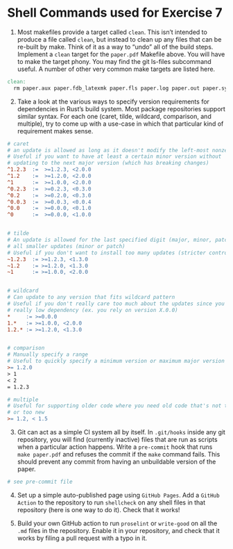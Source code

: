 # Shell Commands used for Exercise 7

1. Most makefiles provide a target called `clean`. This isn’t intended to produce a file called `clean`, but instead to clean up any files that can be re-built by make. Think of it as a way to “undo” all of the build steps. Implement a `clean` target for the `paper.pdf` Makefile above. You will have to make the target phony. You may find the git ls-files subcommand useful. A number of other very common make targets are listed here.

```makefile
clean:
  rm paper.aux paper.fdb_latexmk paper.fls paper.log paper.out paper.synctex.gz paper.toc paper.xdv
```

2. Take a look at the various ways to specify version requirements for dependencies in Rust’s build system. Most package repositories support similar syntax. For each one (caret, tilde, wildcard, comparison, and multiple), try to come up with a use-case in which that particular kind of requirement makes sense.

```makefile
# caret
# an update is allowed as long as it doesn't modify the left-most nonzero digit
# Useful if you want to have at least a certain minor version without
# updating to the next major version (which has breaking changes)
^1.2.3  :=  >=1.2.3, <2.0.0
^1.2    :=  >=1.2.0, <2.0.0
^1      :=  >=1.0.0, <2.0.0
^0.2.3  :=  >=0.2.3, <0.3.0
^0.2    :=  >=0.2.0, <0.3.0
^0.0.3  :=  >=0.0.3, <0.0.4
^0.0    :=  >=0.0.0, <0.1.0
^0      :=  >=0.0.0, <1.0.0


# tilde
# An update is allowed for the last specified digit (major, minor, patch) and
# all smaller updates (minor or patch)
# Useful if you don't want to install too many updates (stricter control than caret)
~1.2.3  := >=1.2.3, <1.3.0
~1.2    := >=1.2.0, <1.3.0
~1      := >=1.0.0, <2.0.0


# wildcard
# Can update to any version that fits wildcard pattern
# Useful if you don't really care too much about the updates since you have a
# really low dependency (ex. you rely on version X.0.0)
*     := >=0.0.0
1.*   := >=1.0.0, <2.0.0
1.2.* := >=1.2.0, <1.3.0


# comparison
# Manually specify a range
# Useful to quickly specify a minimum version or maximum major version
>= 1.2.0
> 1
< 2
= 1.2.3

# multiple
# Useful for supporting older code where you need old code that's not too old
# or too new
>= 1.2, < 1.5
```

3. Git can act as a simple CI system all by itself. In `.git/hooks` inside any git repository, you will find (currently inactive) files that are run as scripts when a particular action happens. Write a `pre-commit` hook that runs `make paper.pdf` and refuses the commit if the `make` command fails. This should prevent any commit from having an unbuildable version of the paper.

```bash
# see pre-commit file
```

4. Set up a simple auto-published page using `GitHub Pages`. Add a `GitHub Action` to the repository to run `shellcheck` on any shell files in that repository (here is one way to do it). Check that it works!

5. Build your own GitHub action to run `proselint` or `write-good` on all the `.md` files in the repository. Enable it in your repository, and check that it works by filing a pull request with a typo in it.
